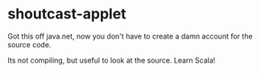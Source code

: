 shoutcast-applet
================

Got this off java.net, now you don't have to create a damn account for the source code.

Its not compiling, but useful to look at the source.  Learn Scala!
